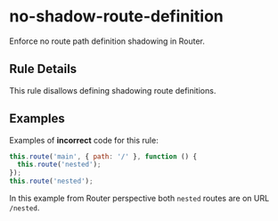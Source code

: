 # no-shadow-route-definition

Enforce no route path definition shadowing in Router.

## Rule Details

This rule disallows defining shadowing route definitions.

## Examples

Examples of **incorrect** code for this rule:

```js
this.route('main', { path: '/' }, function () {
  this.route('nested');
});
this.route('nested');
```

In this example from Router perspective both `nested` routes are on URL `/nested`.
